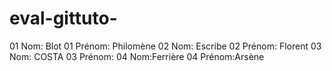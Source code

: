 # eval-gittuto-

01 Nom: Blot 
01 Prénom: Philomène
02 Nom: Escribe
02 Prénom: Florent
03 Nom: COSTA
03 Prénom:
04 Nom:Ferrière
04 Prénom:Arsène